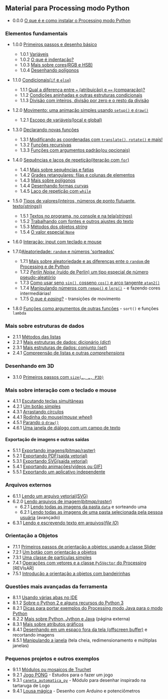 ## Material para Processing modo Python

- 0.0.0 [O que é e como instalar o Processing modo Python](https://abav.lugaralgum.com/como-instalar-o-processing-modo-python/)

### Elementos fundamentais

- 1.0.0 [Primeiros passos e desenho básico](desenho-basico_py.md)
  - 1.0.1 [Variáveis](variaveis.md)
  - 1.0.2 [O que é indentação?](indentacao.md)
  - 1.0.3 [Mais sobre cores(RGB e HSB)](mais_sobre_cores.md)
  - 1.0.4 [Desenhando polígonos](poligonos_1.md)

- 1.1.0 [Condicionais(`if` e `else`)](condicionais_py.md)
  - 1.1.1 [Qual a diferença entre `=` (atribuição) e `==` (comparação)?](atribuicao-e-comparacao.md)
  - 1.1.2 [Condições aninhadas e outras estruturas condicionais](condicionais_2.md)
  - 1.1.3 [Divisão com inteiros, divisão por zero e o resto da divisão](divisao.md)

- 1.2.0 [Movimento: uma animação simples usando `setup()` e `draw()`](movimento_py.md)
  - 1.2.1 [Escopo de variáveis(local e global)](escopo_py.md)

- 1.3.0 [Declarando novas funções](funcoes_py.md)
  - 1.3.1 [Modificando as coordenadas com `translate()`, `rotate()` e mais!](transformacoes_coordenadas.md)
  - 1.3.2 [Funções recursivas](recursao_py.md)
  - 1.3.3 [Funções com argumentos padrão(ou opcionais)](funcoes_2.md)

- 1.4.0 [Sequências e laços de repetição(iteração com `for`)](lacos_py.md)
  - 1.4.1 [Mais sobre sequências e fatias](mais_sequencias.md)
  - 1.4.2 [Grades retangulares: filas e colunas de elementos](grades.md)
  - 1.4.3 [Mais sobre polígonos](poligonos_2.md)
  - 1.4.4 [Desenhando formas curvas](curvas.md)
  - 1.4.5 [Laço de repetição com `while`](while.md)

- 1.5.0 [Tipos de valores(inteiros, números de ponto flutuante, texto(*strings*))](tipagem_py.md)
  - 1.5.1 [Textos no programa, no console e na tela(*strings*)](strings_py.md)
  - 1.5.2 [Trabalhando com fontes e outros ajustes do texto](tipografia.md) 
  - 1.5.3 [Métodos dos objetos *string*](string_methods.md)
  - 1.5.4 [O valor especial `None`](None.md)

- 1.6.0 [Interação: input com teclado e mouse](input_py.md)

- 1.7.0[Aleatoriedade: `random` e números 'sorteados'](aleatoriedade_1.md)
  - 1.7.1 [Mais sobre aleatoriedade e as diferenças ente o `random` de Processing e de Python](aleatoriedade_2.md)
  - 1.7.2 [*Perlin Noise* (ruído de Perlin) um tipo especial de número pseudo-aleatório](noise.md)
  - 1.7.3 [Como usar seno `sin()`, cosseno `cos()` e arco tangente `atan2()`](seno_cosseno_atan2.md)
  - 1.7.4 [Manipulando números com `remap()` e `lerp()`](map_lerp.md) - e fazendo cores intermediárias!
  - 1.7.5 [O que é *easing*?](easing.md) - transições de movimento

- 1.8.0 [Funções como argumentos de outras funções](funcoes-como-argumentos.md) - `sort()` e funções `lambda`

### Mais sobre estruturas de dados

- 2.1.1 [Métodos das listas](list_methods.md)
- 2.2.1 [Mais estruturas de dados: dicionário (_dict_)](dicionarios.md)
- 2.3.1 [Mais estruturas de dados: conjunto (_set_)](conjuntos.md)
- 2.4.1 [Compreensão de listas e outras *comprehensions*](comprehension.md)

### Desenhando em 3D

- 3.1.0 [Primeiros passos com `size(…, …, P3D)`](desenho-3D.md)

### Mais sobre interação com o teclado e mouse

- 4.1.1 [Escutando teclas simultâneas](teclas_simultaneas.md)
- 4.2.1 [Um botão simples](botao_simples.md)
- 4.3.1 [Arrastando círculos](arrastando_circulos.md)
- 4.4.1 [Rodinha do mouse(*mouse wheel*)](rodinha_mouse.md)
- 4.5.1 [Parando o `draw()`](no_loop.md)
- 4.6.1 [Uma janela de diálogo com um campo de texto](input_janela.md)

#### Exportação de imagens e outras saídas

- 5.1.1 [Exportando imagens(bitmap/raster)](exportando_imagem.md)
- 5.2.1 [Exportando PDF(saída vetorial)](exportando_pdf.md)
- 5.3.1 [Exportando SVG(saída vetorial)](exportando_svg.md)
- 5.4.1 [Exportando animações(vídeos ou GIF)](exportar_animacoes.md)
- 5.5.1 [Exportando um aplicativo independente](export_application.md)

### Arquivos externos

- 6.1.1 [Lendo um arquivo vetorial(SVG)](recursos_vetoriais_externos.md)
- 6.2.0 [Lendo arquivos de imagem(*bitmap/raster*)](imagens_externas.md)
  - 6.2.1 [Lendo todas as imagens da pasta `data`](imagens_externas_pasta2.md) e sorteando uma
  - 6.2.1 [Lendo todas as imagens de uma pasta selecionada pela pessoa usuária](imagens_externas_pasta.md) (avançado)
- 6.3.1 [Lendo e escrevendo texto em arquivos(*file IO*)](file_io.md)

### Orientação a Objetos

- 7.1.1 [Primeiros passos de orientação a objetos: usando a classe Slider](slider_com_oo.md)
- 7.2.1 [Um botão com orientação a objetos](botao_com_oo.md)
- 7.3.1 [Uma classe de partículas simples](particulas.md)
- 7.4.1 [Operações com vetores e a classe `Py5Vector` do Processing](vetores.md) [REVIsAR] 
- 7.5.1 [Introdução a orientação a objetos com bandeirinhas](bandeirinhas/README.md)

### Questões mais avançadas da ferramenta

- 8.1.1 [Usando várias abas no IDE](modulos.md)
- 8.1.2 [Sobre o Python 2 e alguns recursos do Python 3](futuro.md)
- 8.2.1 [Dicas para portar exemplos do Processing modo Java para o modo Python](java_para_python.md)
- 8.2.2 [Mais sobre Python, Jython e Java](http://arteprog.space/Processando-Processing/tutoriais-PT/python-Python_Jython_e_Java) (página externa)
- 8.3.1 [Mais sobre atributos gráficos](mais_atributos_graficos.md)
- 8.4.1 [Desenhando em um espaço fora da tela (offscreen buffer)](offscreen_buffer.md) e recortando imagens
- 8.5.1 [Manipulando a janela](mais_que_size.md) (tela cheia, redimensionamento e múltiplas janelas)

### Pequenos projetos e outros exemplos

- 9.1.1 [Módulos ou mosaicos de Truchet](truchet.md)
- 9.2.1 [Jogo PONG](pong/) - Estudos para o fazer um jogo
- 9.3.1 [`caneta_automatica_py`](caneta_automatica/) - Módulo para desenhar inspirado na tartaruga de Logo
- 9.4.1 [Lousa mágica](https://abav.lugaralgum.com/lousa-magica) - Desenho com Arduino e potenciômetros


